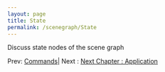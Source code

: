 ```yaml
---
layout: page
title: State
permalink: /scenegraph/State
---
```


Discuss state nodes of the scene graph

Prev: [Commands](Commands.md)| Next : [Next Chapter : Application](../4_Application/index.md)

